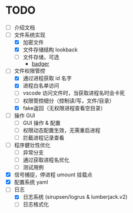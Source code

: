 
# TODO

- [ ] 介绍文档
- [ ] 文件系统实现
  - [x] 加密文件
  - [x] 文件存储结构 lookback
  - [ ] 文件存储，可选
    - [badger](https://github.com/dgraph-io/badger)
- [ ] 文件权限管控
  - [x] 通过进程获取 id 名字
  - [x] 进程白名单访问
  - [ ] vscode 访问文件时，当获取进程名时会卡死
  - [ ] 权限管控细分（控制读/写，文件/目录）
  - [x] fake返回（无权限进程查看空目录）
- [ ] 操作 GUI
  - [ ] GUI 操作 & 配置
  - [ ] 权限动态配置生效，无需重启进程
  - [ ] 拦截进程记录查看
- [ ] 程序健壮性优化
  - [ ] 异常分支
  - [ ] 通过获取进程名优化
  - [ ] 测试用例
- [x] 信号捕捉，停进程 umount 挂载点
- [x] 配置系统 yaml
- [ ] 日志
  - [x] 日志系统 (sirupsen/logrus & lumberjack.v2)
  - [ ] 日志格式化
